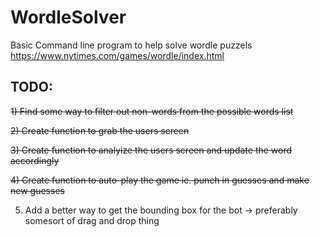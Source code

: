 # WordleSolver
Basic Command line program to help solve wordle puzzels https://www.nytimes.com/games/wordle/index.html

## TODO:

~~1) Find some way to filter out non-words from the possible words list~~

~~2) Create function to grab the users screen~~

~~3) Create function to analyize the users screen and update the word accordingly~~

~~4) Create function to auto-play the game ie. punch in guesses and make new guesses~~

5) Add a better way to get the bounding box for the bot -> preferably somesort of drag and drop thing
